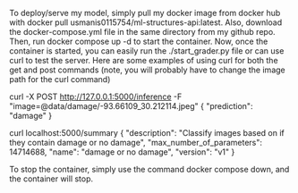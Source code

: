 To deploy/serve my model, simply pull my docker image from docker hub with docker pull usmanis0115754/ml-structures-api:latest. Also, download the docker-compose.yml file in the same directory from my github repo. Then, run docker compose up -d to start the container. Now, once the container is started, you can easily run the ./start_grader.py file or can use curl to test the server. Here are some examples of using curl for both the get and post commands (note, you will probably have to change the image path for the curl command)

curl -X POST http://127.0.0.1:5000/inference -F "image=@data/damage/-93.66109_30.212114.jpeg"
{
  "prediction": "damage"
}

curl localhost:5000/summary
{
  "description": "Classify images based on if they contain damage or no damage",
  "max_number_of_parameters": 14714688,
  "name": "damage or no damage",
  "version": "v1"
}

To stop the container, simply use the command docker compose down, and the   container will stop.
